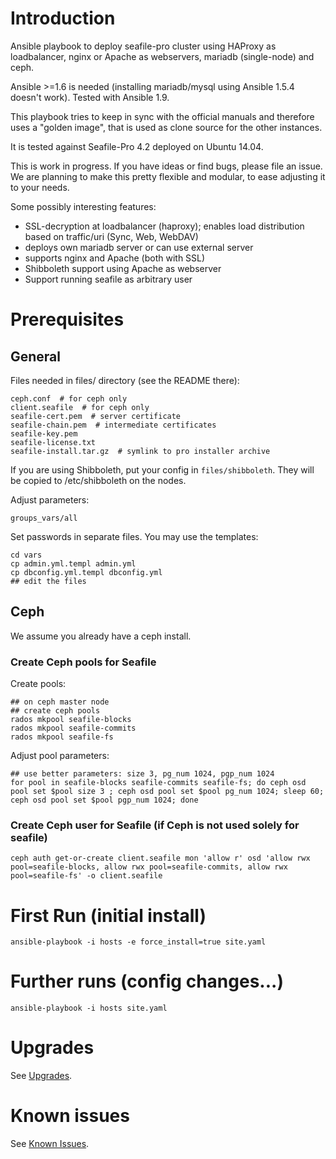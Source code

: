 # Introduction

Ansible playbook to deploy seafile-pro cluster using HAProxy as loadbalancer, nginx or Apache as webservers, mariadb (single-node) and ceph.

Ansible >=1.6 is needed (installing mariadb/mysql using Ansible 1.5.4 doesn't work). Tested with Ansible 1.9.

This playbook tries to keep in sync with the official manuals and therefore uses a "golden image", that is used
as clone source for the other instances.

It is tested against Seafile-Pro 4.2 deployed on Ubuntu 14.04.

This is work in progress. If you have ideas or find bugs, please file an issue.
We are planning to make this pretty flexible and modular, to ease adjusting it to your needs.

Some possibly interesting features:
* SSL-decryption at loadbalancer (haproxy); enables load distribution based on traffic/uri (Sync, Web, WebDAV)
* deploys own mariadb server or can use external server
* supports nginx and Apache (both with SSL)
* Shibboleth support using Apache as webserver
* Support running seafile as arbitrary user

# Prerequisites

## General 

Files needed in files/ directory (see the README there):

```
ceph.conf  # for ceph only
client.seafile  # for ceph only
seafile-cert.pem  # server certificate
seafile-chain.pem  # intermediate certificates
seafile-key.pem
seafile-license.txt
seafile-install.tar.gz  # symlink to pro installer archive
```

If you are using Shibboleth, put your config in ```files/shibboleth```. They will be copied to /etc/shibboleth on the nodes.

Adjust parameters:

```
groups_vars/all
```

Set passwords in separate files. You may use the templates:

```
cd vars
cp admin.yml.templ admin.yml
cp dbconfig.yml.templ dbconfig.yml
## edit the files
```

## Ceph

We assume you already have a ceph install.

### Create Ceph pools for Seafile

Create pools:

```
## on ceph master node
## create ceph pools
rados mkpool seafile-blocks
rados mkpool seafile-commits
rados mkpool seafile-fs
```

Adjust pool parameters:

```
## use better parameters: size 3, pg_num 1024, pgp_num 1024
for pool in seafile-blocks seafile-commits seafile-fs; do ceph osd pool set $pool size 3 ; ceph osd pool set $pool pg_num 1024; sleep 60; ceph osd pool set $pool pgp_num 1024; done
```

### Create Ceph user for Seafile (if Ceph is not used solely for seafile)

```
ceph auth get-or-create client.seafile mon 'allow r' osd 'allow rwx pool=seafile-blocks, allow rwx pool=seafile-commits, allow rwx pool=seafile-fs' -o client.seafile
```


# First Run (initial install)

```
ansible-playbook -i hosts -e force_install=true site.yaml
```

# Further runs (config changes...)
```
ansible-playbook -i hosts site.yaml
```

# Upgrades

See [Upgrades](UPGRADE.md).

# Known issues

See [Known Issues](KnownIssues.md).

